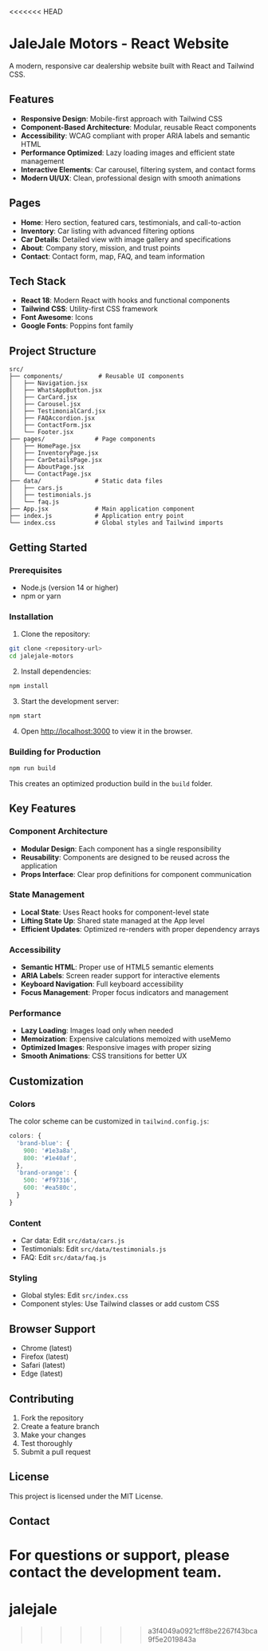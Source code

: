 <<<<<<< HEAD
# JaleJale Motors - React Website

A modern, responsive car dealership website built with React and Tailwind CSS.

## Features

- **Responsive Design**: Mobile-first approach with Tailwind CSS
- **Component-Based Architecture**: Modular, reusable React components
- **Accessibility**: WCAG compliant with proper ARIA labels and semantic HTML
- **Performance Optimized**: Lazy loading images and efficient state management
- **Interactive Elements**: Car carousel, filtering system, and contact forms
- **Modern UI/UX**: Clean, professional design with smooth animations

## Pages

- **Home**: Hero section, featured cars, testimonials, and call-to-action
- **Inventory**: Car listing with advanced filtering options
- **Car Details**: Detailed view with image gallery and specifications
- **About**: Company story, mission, and trust points
- **Contact**: Contact form, map, FAQ, and team information

## Tech Stack

- **React 18**: Modern React with hooks and functional components
- **Tailwind CSS**: Utility-first CSS framework
- **Font Awesome**: Icons
- **Google Fonts**: Poppins font family

## Project Structure

```
src/
├── components/          # Reusable UI components
│   ├── Navigation.jsx
│   ├── WhatsAppButton.jsx
│   ├── CarCard.jsx
│   ├── Carousel.jsx
│   ├── TestimonialCard.jsx
│   ├── FAQAccordion.jsx
│   ├── ContactForm.jsx
│   └── Footer.jsx
├── pages/              # Page components
│   ├── HomePage.jsx
│   ├── InventoryPage.jsx
│   ├── CarDetailsPage.jsx
│   ├── AboutPage.jsx
│   └── ContactPage.jsx
├── data/               # Static data files
│   ├── cars.js
│   ├── testimonials.js
│   └── faq.js
├── App.jsx             # Main application component
├── index.js            # Application entry point
└── index.css           # Global styles and Tailwind imports
```

## Getting Started

### Prerequisites

- Node.js (version 14 or higher)
- npm or yarn

### Installation

1. Clone the repository:
```bash
git clone <repository-url>
cd jalejale-motors
```

2. Install dependencies:
```bash
npm install
```

3. Start the development server:
```bash
npm start
```

4. Open [http://localhost:3000](http://localhost:3000) to view it in the browser.

### Building for Production

```bash
npm run build
```

This creates an optimized production build in the `build` folder.

## Key Features

### Component Architecture
- **Modular Design**: Each component has a single responsibility
- **Reusability**: Components are designed to be reused across the application
- **Props Interface**: Clear prop definitions for component communication

### State Management
- **Local State**: Uses React hooks for component-level state
- **Lifting State Up**: Shared state managed at the App level
- **Efficient Updates**: Optimized re-renders with proper dependency arrays

### Accessibility
- **Semantic HTML**: Proper use of HTML5 semantic elements
- **ARIA Labels**: Screen reader support for interactive elements
- **Keyboard Navigation**: Full keyboard accessibility
- **Focus Management**: Proper focus indicators and management

### Performance
- **Lazy Loading**: Images load only when needed
- **Memoization**: Expensive calculations memoized with useMemo
- **Optimized Images**: Responsive images with proper sizing
- **Smooth Animations**: CSS transitions for better UX

## Customization

### Colors
The color scheme can be customized in `tailwind.config.js`:

```javascript
colors: {
  'brand-blue': {
    900: '#1e3a8a',
    800: '#1e40af',
  },
  'brand-orange': {
    500: '#f97316',
    600: '#ea580c',
  }
}
```

### Content
- Car data: Edit `src/data/cars.js`
- Testimonials: Edit `src/data/testimonials.js`
- FAQ: Edit `src/data/faq.js`

### Styling
- Global styles: Edit `src/index.css`
- Component styles: Use Tailwind classes or add custom CSS

## Browser Support

- Chrome (latest)
- Firefox (latest)
- Safari (latest)
- Edge (latest)

## Contributing

1. Fork the repository
2. Create a feature branch
3. Make your changes
4. Test thoroughly
5. Submit a pull request

## License

This project is licensed under the MIT License.

## Contact

For questions or support, please contact the development team. 
=======
# jalejale
>>>>>>> a3f4049a0921cff8be2267f43bca9f5e2019843a
